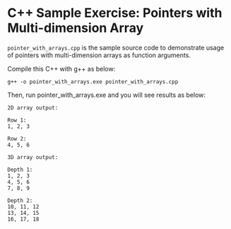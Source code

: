 # C++ Sample Exercise: Pointers with Multi-dimension Array

`pointer_with_arrays.cpp` is the sample source code to demonstrate usage of pointers with multi-dimension arrays as function arguments.

Compile this C++ with g++ as below:
```
g++ -o pointer_with_arrays.exe pointer_with_arrays.cpp
```

Then, run pointer_with_arrays.exe and you will see results as below:

```
2D array output:

Row 1:
1, 2, 3

Row 2:
4, 5, 6

3D array output:

Depth 1:
1, 2, 3
4, 5, 6
7, 8, 9

Depth 2:
10, 11, 12
13, 14, 15
16, 17, 18
```